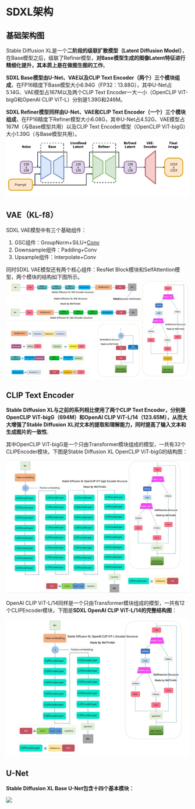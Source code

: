 # SDXL架构
## 基础架构图
Stable Diffusion XL是一个**二阶段的级联扩散模型（Latent Diffusion Model）**，在Base模型之后，级联了Refiner模型，**对Base模型生成的图像Latent特征进行精细化提升，其本质上是在做图生图的工作**。

**SDXL Base模型由U-Net、VAE以及CLIP Text Encoder（两个）三个模块组成**，在FP16精度下Base模型大小6.94G（FP32：13.88G），其中U-Net占5.14G、VAE模型占167M以及两个CLIP Text Encoder一大一小（OpenCLIP ViT-bigG和OpenAI CLIP ViT-L）分别是1.39G和246M。

**SDXL Refiner模型同样由U-Net、VAE和CLIP Text Encoder（一个）三个模块组成**，在FP16精度下Refiner模型大小6.08G，其中U-Net占4.52G、VAE模型占167M（与Base模型共用）以及CLIP Text Encoder模型（OpenCLIP ViT-bigG）大小1.39G（与Base模型共用）。
![image.png](https://raw.githubusercontent.com/Young-Allen/pic/main/20241012164032.png)
## VAE（**KL-f8**）
SDXL VAE模型中有三个基础组件：
1. GSC组件：GroupNorm+SiLU+[Conv](https://zhida.zhihu.com/search?content_id=231112916&content_type=Article&match_order=1&q=Conv&zhida_source=entity)
2. Downsample组件：Padding+Conv
3. Upsample组件：Interpolate+Conv

同时SDXL VAE模型还有两个核心组件：ResNet Block模块和SelfAttention模型，两个模块的结构如下图所示。
![image.png](https://raw.githubusercontent.com/Young-Allen/pic/main/20241012193222.png)

## CLIP Text Encoder
**Stable Diffusion XL与之前的系列相比使用了两个CLIP Text Encoder，分别是OpenCLIP ViT-bigG（694M）和OpenAI CLIP ViT-L/14（123.65M），从而大大增强了Stable Diffusion XL对文本的提取和理解能力，同时提高了输入文本和生成图片的一致性.**

其中OpenCLIP ViT-bigG是一个只由Transformer模块组成的模型，一共有32个CLIPEncoder模块，下图是Stable Diffusion XL OpenCLIP ViT-bigG的结构图：

![image.png](https://raw.githubusercontent.com/Young-Allen/pic/main/20241014145013.png)

OpenAI CLIP ViT-L/14同样是一个只由Transformer模块组成的模型，一共有12个CLIPEncoder模块，下图是**SDXL OpenAI CLIP ViT-L/14的完整结构图**：

![image.png](https://raw.githubusercontent.com/Young-Allen/pic/main/20241014145127.png)

## U-Net
**Stable Diffusion XL Base U-Net包含十四个基本模块：**

![](https://pic3.zhimg.com/v2-03cf776c6281ff727e157e6088dbb394_r.jpg)

